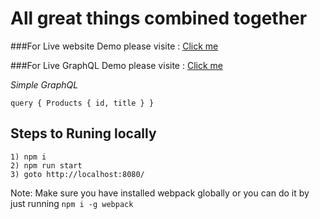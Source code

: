 # All great things combined together

###For Live website Demo please visite : [Click me](https://node-mongo-graphql.herokuapp.com/)

###For Live GraphQL Demo please visite : [Click me](https://node-mongo-graphql.herokuapp.com/api)

<i>Simple GraphQL</i>

`query { Products { id, title } }`

## Steps to Runing locally
    1) npm i
    2) npm run start
    3) goto http://localhost:8080/
    


Note: Make sure you have installed webpack globally or you can do it by just running 
    `npm i -g webpack`
      
